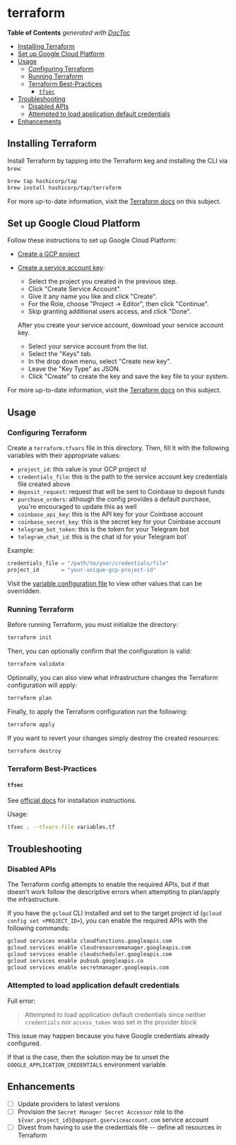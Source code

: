 # terraform

<!-- START doctoc generated TOC please keep comment here to allow auto update -->
<!-- DON'T EDIT THIS SECTION, INSTEAD RE-RUN doctoc TO UPDATE -->
**Table of Contents**  *generated with [DocToc](https://github.com/thlorenz/doctoc)*

- [Installing Terraform](#installing-terraform)
- [Set up Google Cloud Platform](#set-up-google-cloud-platform)
- [Usage](#usage)
  - [Configuring Terraform](#configuring-terraform)
  - [Running Terraform](#running-terraform)
  - [Terraform Best-Practices](#terraform-best-practices)
    - [`tfsec`](#tfsec)
- [Troubleshooting](#troubleshooting)
  - [Disabled APIs](#disabled-apis)
  - [Attempted to load application default credentials](#attempted-to-load-application-default-credentials)
- [Enhancements](#enhancements)

<!-- END doctoc generated TOC please keep comment here to allow auto update -->

## Installing Terraform

Install Terraform by tapping into the Terraform keg and installing the CLI via `brew`:

```bash
brew tap hashicorp/tap
brew install hashicorp/tap/terraform
```

For more up-to-date information, visit the [Terraform docs](https://learn.hashicorp.com/tutorials/terraform/install-cli?in=terraform/gcp-get-started)
on this subject.

## Set up Google Cloud Platform

Follow these instructions to set up Google Cloud Platform:

- [Create a GCP project](https://console.cloud.google.com/projectcreate)
- [Create a service account key](https://console.cloud.google.com/apis/credentials/serviceaccountkey):
  - Select the project you created in the previous step.
  - Click "Create Service Account".
  - Give it any name you like and click "Create".
  - For the Role, choose "Project -> Editor", then click "Continue".
  - Skip granting additional users access, and click "Done".

  After you create your service account, download your service account key.

  - Select your service account from the list.
  - Select the "Keys" tab.
  - In the drop down menu, select "Create new key".
  - Leave the "Key Type" as JSON.
  - Click "Create" to create the key and save the key file to your system.

For more up-to-date information, visit the [Terraform docs](https://learn.hashicorp.com/tutorials/terraform/google-cloud-platform-build)
on this subject.

## Usage

### Configuring Terraform

Create a `terraform.tfvars` file in this directory. Then, fill it with the following variables with their appropriate values:

- `project_id`: this value is your GCP project id
- `credentials_file`: this is the path to the service account key credentials file created above
- `deposit_request`: request that will be sent to Coinbase to deposit funds
- `purchase_orders`: although the config provides a default purchase, you're encouraged to update this as well
- `coinbase_api_key`: this is the API key for your Coinbase account
- `coinbase_secret_key`: this is the secret key for your Coinbase account
- `telegram_bot_token`: this is the token for your Telegram bot
- `telegram_chat_id`: this is the chat id for your Telegram bot`

Example:

```terraform
credentials_file = "/path/to/your/credentials/file"
project_id       = "your-unique-gcp-project-id"
```

Visit the [variable configuration file](./variables.tf) to view other values that can be overridden.

### Running Terraform

Before running Terraform, you must initialize the directory:

```bash
terraform init
```

Then, you can optionally confirm that the configuration is valid:

```bash
terraform validate
```

Optionally, you can also view what infrastructure changes the Terraform configuration will apply:

```bash
terraform plan
```

Finally, to apply the Terraform configuration run the following:

```bash
terraform apply
```

If you want to revert your changes simply destroy the created resources:

```bash
terraform destroy
```

### Terraform Best-Practices

#### `tfsec`

See [official docs](https://github.com/aquasecurity/tfsec#installation) for installation instructions.

Usage:

```bash
tfsec . --tfvars-file variables.tf
```

## Troubleshooting

### Disabled APIs

The Terraform config attempts to enable the required APIs, but if that doesn't work follow the descriptive
errors when attempting to plan/apply the infrastructure.

If you have the `gcloud` CLI installed and set to the target project id (`gcloud config set <PROJECT_ID>`),
you can enable the required APIs with the following commands:

```bash
gcloud services enable cloudfunctions.googleapis.com
gcloud services enable cloudresourcemanager.googleapis.com
gcloud services enable cloudscheduler.googleapis.com
gcloud services enable pubsub.googleapis.co
gcloud services enable secretmanager.googleapis.com
```

### Attempted to load application default credentials

Full error:

> Attempted to load application default credentials since neither `credentials` nor `access_token`
> was set in the provider block

This issue may happen because you have Google credentials already configured.

If that is the case, then the solution may be to unset the `GOOGLE_APPLICATION_CREDENTIALS` environment variable.

## Enhancements

- [ ] Update providers to latest versions
- [ ] Provision the `Secret Manager Secret Accessor` role to the
`${var.project_id}@appspot.gserviceaccount.com` service account
- [ ] Divest from having to use the credentials file -- define all resources
in Terraform

